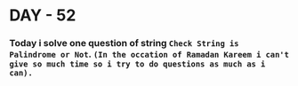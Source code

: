 # DAY - 52

### Today i solve one question of string `Check String is Palindrome or Not`. `(In the occation of Ramadan Kareem i can't give so much time so i try to do questions as much as i can).`

